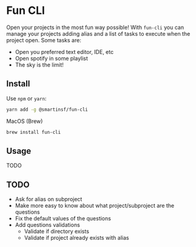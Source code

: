# Fun CLI

Open your projects in the most fun way possible! With `fun-cli` you can manage your projects adding alias and a list of tasks to execute when the project open. Some tasks are:

- Open you preferred text editor, IDE, etc
- Open spotify in some playlist
- The sky is the limit!

## Install

Use `npm` or `yarn`:

```sh
yarn add -g @smartinsf/fun-cli
```

MacOS (Brew)

```sh
brew install fun-cli
```

## Usage

TODO

## TODO

- Ask for alias on subproject
- Make more easy to know about what project/subproject are the questions
- Fix the default values of the questions
- Add questions validations
  - Validate if directory exists
  - Validate if project already exists with alias